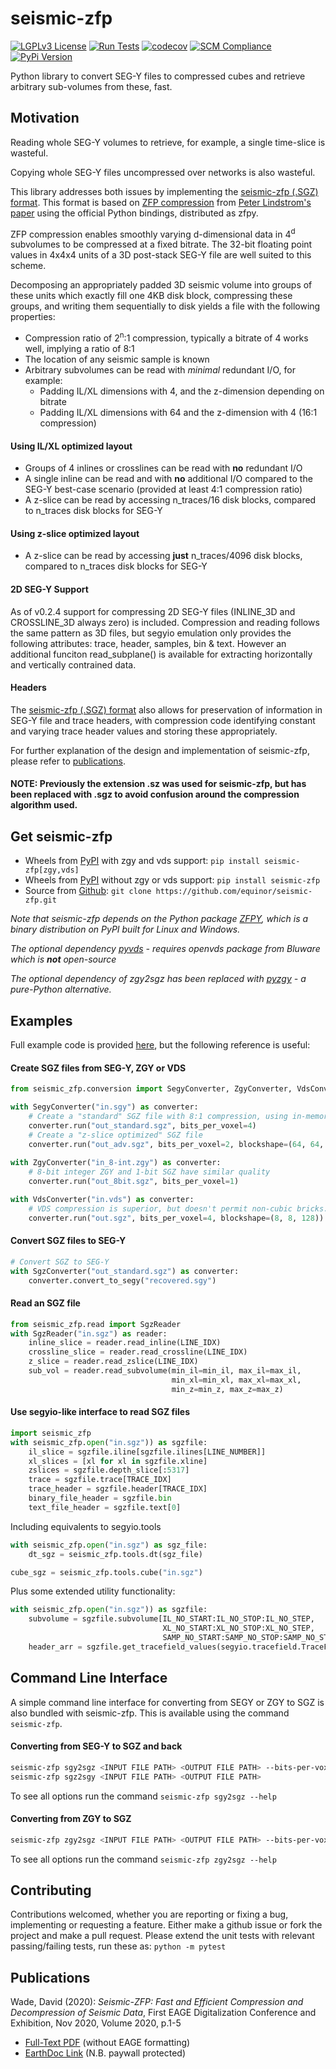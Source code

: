 # seismic-zfp #

[![LGPLv3 License](https://img.shields.io/badge/License-LGPL%20v3-green.svg)](https://opensource.org/licenses/)
[![Run Tests](https://github.com/equinor/seismic-zfp/actions/workflows/run_tests.yml/badge.svg)](https://github.com/equinor/seismic-zfp/actions/workflows/run_tests.yml)
[![codecov](https://codecov.io/gh/equinor/seismic-zfp/branch/master/graph/badge.svg)](https://codecov.io/gh/equinor/seismic-zfp)
[![SCM Compliance](https://scm-compliance-api.radix.equinor.com/repos/equinor/seismic-zfp/badge)](https://scm-compliance-api.radix.equinor.com/repos/equinor/seismic-zfp/badge)
[![PyPi Version](https://img.shields.io/pypi/v/seismic-zfp.svg)](https://pypi.org/project/seismic-zfp/)

Python library to convert SEG-Y files to compressed cubes and retrieve arbitrary sub-volumes from these, fast.

## Motivation ##

Reading whole SEG-Y volumes to retrieve, for example, a single time-slice is wasteful.

Copying whole SEG-Y files uncompressed over networks is also wasteful.

This library addresses both issues by implementing the [seismic-zfp (.SGZ) format](docs/file-specification.md).
This format is based on [ZFP compression](https://computing.llnl.gov/projects/floating-point-compression)
from [Peter Lindstrom's paper](https://www.researchgate.net/publication/264417607_Fixed-Rate_Compressed_Floating-Point_Arrays)
using the official Python bindings, distributed as zfpy.


ZFP compression enables smoothly varying d-dimensional data in 4<sup>d</sup> subvolumes 
to be compressed at a fixed bitrate. The 32-bit floating point values in 4x4x4 units
of a 3D post-stack SEG-Y file are well suited to this scheme. 

Decomposing an appropriately padded 3D seismic volume into groups of these units which 
exactly fill one 4KB disk block, compressing these groups, and writing them sequentially 
to disk yields a file with the following properties:
- Compression ratio of 2<sup>n</sup>:1 compression, 
typically a bitrate of 4 works well, implying a ratio of 8:1
- The location of any seismic sample is known
- Arbitrary subvolumes can be read with *minimal* redundant I/O, for example:
  - Padding IL/XL dimensions with 4, and the z-dimension depending on bitrate
  - Padding IL/XL dimensions with 64 and the z-dimension with 4 (16:1 compression)
#### Using IL/XL optimized layout ###
- Groups of 4 inlines or crosslines can be read with **no** redundant I/O
- A single inline can be read and with **no** additional I/O compared to the SEG-Y 
best-case scenario (provided at least 4:1 compression ratio)
- A z-slice can be read by accessing n_traces/16 disk blocks, 
compared to n_traces disk blocks for SEG-Y
#### Using z-slice optimized layout ####
- A z-slice can be read by accessing **just** n_traces/4096 disk blocks, 
compared to n_traces disk blocks for SEG-Y
#### 2D SEG-Y Support ####
As of v0.2.4 support for compressing 2D SEG-Y files (INLINE_3D and CROSSLINE_3D always zero) is included.
Compression and reading follows the same pattern as 3D files, but segyio emulation only provides the 
following attributes: trace, header, samples, bin & text. However an additional funciton read_subplane() 
is available for extracting horizontally and vertically contrained data.


#### Headers ####
The [seismic-zfp (.SGZ) format](docs/file-specification.md) also allows for preservation of information in 
SEG-Y file and trace headers, with compression code identifying constant 
and varying trace header values and storing these appropriately.

For further explanation of the design and implementation of seismic-zfp, please refer to [publications](#publications).

#### NOTE: Previously the extension .sz was used for seismic-zfp, but has been replaced with .sgz to avoid confusion around the compression algorithm used.

## Get seismic-zfp
- Wheels from [PyPI](https://pypi.org/project/seismic-zfp/) with zgy and vds support: `pip install seismic-zfp[zgy,vds]`
- Wheels from [PyPI](https://pypi.org/project/seismic-zfp/) without zgy or vds support: `pip install seismic-zfp`
- Source from [Github](https://github.com/equinor/seismic-zfp): `git clone https://github.com/equinor/seismic-zfp.git`

*Note that seismic-zfp depends on the Python package [ZFPY](https://pypi.org/project/zfpy/), which is a binary distribution on PyPI built for Linux and Windows.*

*The optional dependency [pyvds](https://github.com/equinor/pyvds) - requires openvds package from Bluware which is **not** open-source*

*The optional dependency of zgy2sgz has been replaced with [pyzgy](https://github.com/equinor/pyzgy) - a pure-Python alternative.*

## Examples ##

Full example code is provided [here](examples), but the following reference is useful:

#### Create SGZ files from SEG-Y, ZGY or VDS ####

```python
from seismic_zfp.conversion import SegyConverter, ZgyConverter, VdsConverter

with SegyConverter("in.sgy") as converter:
    # Create a "standard" SGZ file with 8:1 compression, using in-memory method
    converter.run("out_standard.sgz", bits_per_voxel=4)
    # Create a "z-slice optimized" SGZ file
    converter.run("out_adv.sgz", bits_per_voxel=2, blockshape=(64, 64, 4))
                  
with ZgyConverter("in_8-int.zgy") as converter:
    # 8-bit integer ZGY and 1-bit SGZ have similar quality
    converter.run("out_8bit.sgz", bits_per_voxel=1)

with VdsConverter("in.vds") as converter:
    # VDS compression is superior, but doesn't permit non-cubic bricks...
    converter.run("out.sgz", bits_per_voxel=4, blockshape=(8, 8, 128))
```

#### Convert SGZ files to SEG-Y ####

```python
# Convert SGZ to SEG-Y
with SgzConverter("out_standard.sgz") as converter:
    converter.convert_to_segy("recovered.sgy")
```

#### Read an SGZ file ####
```python
from seismic_zfp.read import SgzReader
with SgzReader("in.sgz") as reader:
    inline_slice = reader.read_inline(LINE_IDX)
    crossline_slice = reader.read_crossline(LINE_IDX)
    z_slice = reader.read_zslice(LINE_IDX)
    sub_vol = reader.read_subvolume(min_il=min_il, max_il=max_il, 
                                    min_xl=min_xl, max_xl=max_xl, 
                                    min_z=min_z, max_z=max_z)
```

#### Use segyio-like interface to read SGZ files ####
```python
import seismic_zfp
with seismic_zfp.open("in.sgz")) as sgzfile:
    il_slice = sgzfile.iline[sgzfile.ilines[LINE_NUMBER]]
    xl_slices = [xl for xl in sgzfile.xline]
    zslices = sgzfile.depth_slice[:5317]
    trace = sgzfile.trace[TRACE_IDX]
    trace_header = sgzfile.header[TRACE_IDX]
    binary_file_header = sgzfile.bin
    text_file_header = sgzfile.text[0]
```
Including equivalents to segyio.tools
```python
with seismic_zfp.open("in.sgz") as sgz_file:
    dt_sgz = seismic_zfp.tools.dt(sgz_file)

cube_sgz = seismic_zfp.tools.cube("in.sgz")
```

Plus some extended utility functionality:
```python
with seismic_zfp.open("in.sgz")) as sgzfile:
    subvolume = sgzfile.subvolume[IL_NO_START:IL_NO_STOP:IL_NO_STEP, 
                                  XL_NO_START:XL_NO_STOP:XL_NO_STEP,
                                  SAMP_NO_START:SAMP_NO_STOP:SAMP_NO_STEP]
    header_arr = sgzfile.get_tracefield_values(segyio.tracefield.TraceField.NStackedTraces)
```

## Command Line Interface
A simple command line interface for converting from SEGY or ZGY to SGZ is also bundled with seismic-zfp. This is available using the command `seismic-zfp`.

#### Converting from SEG-Y to SGZ and back
```bash
seismic-zfp sgy2sgz <INPUT FILE PATH> <OUTPUT FILE PATH> --bits-per-voxel 4
seismic-zfp sgz2sgy <INPUT FILE PATH> <OUTPUT FILE PATH>
```
To see all options run the command `seismic-zfp sgy2sgz --help`

#### Converting from ZGY to SGZ
```bash
seismic-zfp zgy2sgz <INPUT FILE PATH> <OUTPUT FILE PATH> --bits-per-voxel 4
```
To see all options run the command `seismic-zfp zgy2sgz --help`

## Contributing
Contributions welcomed, whether you are reporting or fixing a bug, implementing or requesting a feature. Either make a github issue or fork the project and make a pull request. Please extend the unit tests with relevant passing/failing tests, run these as: `python -m pytest`

## Publications
Wade, David (2020): _Seismic-ZFP: Fast and Efficient Compression and Decompression of Seismic Data_, First EAGE Digitalization Conference and Exhibition, Nov 2020, Volume 2020, p.1-5
- [Full-Text PDF](docs/EAGE_extended-abstract.pdf) (without EAGE formatting)
- [EarthDoc Link](https://www.earthdoc.org/content/papers/10.3997/2214-4609.202032080) (N.B. paywall protected)

